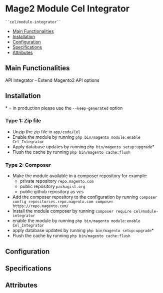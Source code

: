 # Mage2 Module Cel Integrator

    ``cel/module-integrator``

 - [Main Functionalities](#markdown-header-main-functionalities)
 - [Installation](#markdown-header-installation)
 - [Configuration](#markdown-header-configuration)
 - [Specifications](#markdown-header-specifications)
 - [Attributes](#markdown-header-attributes)


## Main Functionalities
API Integrator - Extend Magento2 API options

## Installation
\* = in production please use the `--keep-generated` option

### Type 1: Zip file

 - Unzip the zip file in `app/code/Cel`
 - Enable the module by running `php bin/magento module:enable Cel_Integrator`
 - Apply database updates by running `php bin/magento setup:upgrade`\*
 - Flush the cache by running `php bin/magento cache:flush`

### Type 2: Composer

 - Make the module available in a composer repository for example:
    - private repository `repo.magento.com`
    - public repository `packagist.org`
    - public github repository as vcs
 - Add the composer repository to the configuration by running `composer config repositories.repo.magento.com composer https://repo.magento.com/`
 - Install the module composer by running `composer require cel/module-integrator`
 - enable the module by running `php bin/magento module:enable Cel_Integrator`
 - apply database updates by running `php bin/magento setup:upgrade`\*
 - Flush the cache by running `php bin/magento cache:flush`


## Configuration




## Specifications




## Attributes



